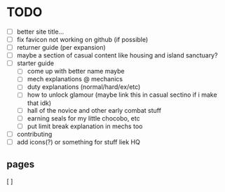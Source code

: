 # TODO

- [ ] better site title...
- [ ] fix favicon not working on github (if possible)
- [ ] returner guide (per expansion)
- [ ] maybe a section of casual content like housing and island sanctuary?
- [ ] starter guide
  - [ ] come up with better name maybe
  - [ ] mech explanations @ mechanics
  - [ ] duty explanations (normal/hard/ex/etc)
  - [ ] how to unlock glamour (maybe link this in casual sectino if i make that idk)
  - [ ] hall of the novice and other early combat stuff
  - [ ] earning seals for my little chocobo, etc
  - [ ] put limit break explanation in mechs too
- [ ] contributing
- [ ] add icons(?) or something for stuff liek HQ

## pages

[ ]